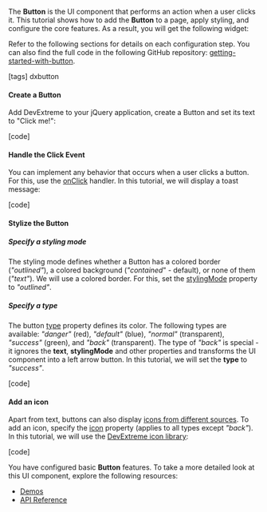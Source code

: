 The **Button** is the UI component that performs an action when a user clicks it. This tutorial shows how to add the **Button** to a page, apply styling, and configure the core features. As a result, you will get the following widget:

<div class="simulator-desktop-container" data-view="/Content/Applications/20_2/GettingStartedWith/Button/index.html, /Content/Applications/20_2/GettingStartedWith/Button/index.js, /Content/Applications/20_2/GettingStartedWith/Button/index.css"></div>

Refer to the following sections for details on each configuration step. You can also find the full code in the following GitHub repository: <a href="https://github.com/DevExpress-Examples/getting-started-with-button" target="_blank">getting-started-with-button</a>.

[tags] dxbutton


#### Create a Button
Add DevExtreme to your jQuery application, create a Button and set its text to "Click me!":

[code]

#### Handle the Click Event
You can implement any behavior that occurs when a user clicks a button. For this, use the [onClick](/Documentation/ApiReference/UI_Widgets/dxButton/Configuration/#onClick) handler. In this tutorial, we will display a toast message:

[code]


#### Stylize the Button
##### Specify a styling mode
The styling mode defines whether a Button has a colored border (*"outlined"*), a colored background (*"contained*" - default), or none of them (*"text"*). We will use a colored border. For this, set the [stylingMode](/Documentation/ApiReference/UI_Widgets/dxButton/Configuration/#stylingMode) property to *"outlined"*.

##### Specify a type
The button [type](/Documentation/ApiReference/UI_Widgets/dxButton/Configuration/#type) property defines its color. The following types are available: *"danger"* (red), *"default"* (blue), *"normal"* (transparent), *"success"* (green), and *"back"* (transparent). The type of *"back"* is special - it ignores the **text**, **stylingMode** and other properties and transforms the UI component into a left arrow button. In this tutorial, we will set the **type** to *"success"*.

[code]


#### Add an icon
Apart from text, buttons can also display [icons from different sources](https://js.devexpress.com/Documentation/Guide/Themes_and_Styles/Icons/). To add an icon, specify the [icon](/Documentation/ApiReference/UI_Widgets/dxButton/Configuration/#icon) property (applies to all types except *"back"*). In this tutorial, we will use the [DevExtreme icon library](/Documentation/Guide/Themes_and_Styles/Icons/#Built-In_Icon_Library):

[code]


You have configured basic **Button** features. To take a more detailed look at this UI component, explore the following resources:

- [Demos](https://js.devexpress.com/Demos/WidgetsGallery/Demo/Button/Overview) 
- [API Reference](/Documentation/ApiReference/UI_Widgets/dxButton/)